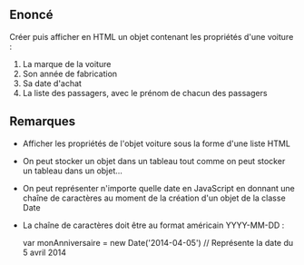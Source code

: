 ## Enoncé

Créer puis afficher en HTML un objet contenant les propriétés d'une voiture :
1. La marque de la voiture
2. Son année de fabrication
3. Sa date d'achat
4. La liste des passagers, avec le prénom de chacun des passagers

## Remarques

* Afficher les propriétés de l'objet voiture sous la forme d'une liste HTML
* On peut stocker un objet dans un tableau tout comme on peut stocker un tableau dans un objet...
* On peut représenter n'importe quelle date en JavaScript en donnant une chaîne de caractères au moment de la création d'un objet de la classe Date
* La chaîne de caractères doit être au format américain YYYY-MM-DD :


	var monAnniversaire = new Date('2014-04-05')
	// Représente la date du 5 avril 2014